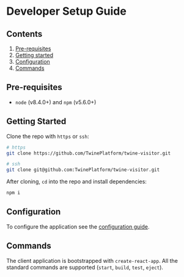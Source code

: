 # Developer Setup Guide

## Contents

1.  [Pre-requisites](#prerequisites)
1.  [Getting started](#getting-started)
1.  [Configuration](#configuration)
1.  [Commands](#commands)

## Pre-requisites
* `node` (v8.4.0+) and `npm` (v5.6.0+)

## Getting Started
Clone the repo with `https` or `ssh`:

```sh
# https
git clone https://github.com/TwinePlatform/twine-visitor.git
```

```sh
# ssh
git clone git@github.com:TwinePlatform/twine-visitor.git
```

After cloning, `cd` into the repo and install dependencies:
```sh
npm i
```

## Configuration

To configure the application see the [configuration guide](./config_guide.md).

## Commands

The client application is bootstrapped with `create-react-app`. All the standard commands are supported (`start`, `build`, `test`, `eject`).
